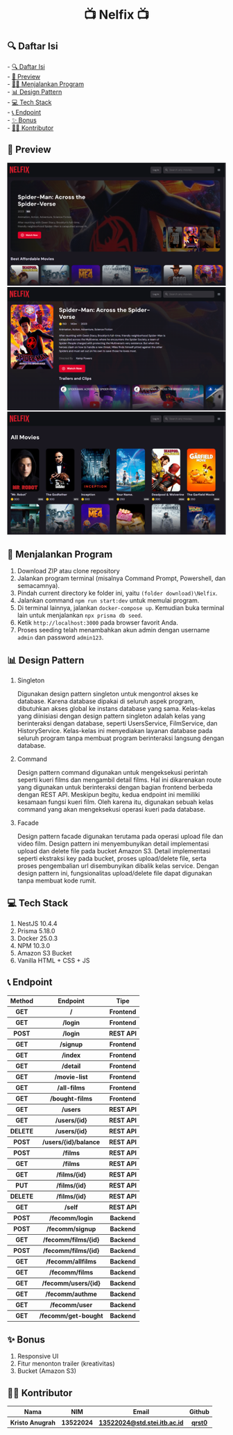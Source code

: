 <h1 align="center">📺 Nelfix 📺</h1>

<h2 id="table-of-contents">🔍 Daftar Isi</h2>
- <a href="#table-of-contents">🔍 Daftar Isi</a><br/>
- <a href="#preview">👀 Preview</a><br/>
- <a href="#how-to-run">🚶‍♂️ Menjalankan Program</a><br/>
- <a href="#design-pattern">📊 Design Pattern</a><br/>
- <a href="#tech-stack">💻 Tech Stack</a><br>
- <a href="#endpoint">📞 Endpoint</a><br/>
- <a href="#bonus">✨ Bonus</a><br/>
- <a href="#author">🙇‍♂️ Kontributor</a>

<h2 id="preview">👀 Preview</h2>

![home preview](./public/assets/images/home-preview.PNG)
![detail preview](./public/assets/images/detail-preview.PNG)
![all movie preview](./public/assets/images/all-movies-preview.PNG)

<h2 id="how-to-run">🚶 Menjalankan Program</h2>

1. Download ZIP atau clone repository
2. Jalankan program terminal (misalnya Command Prompt, Powershell, dan semacamnya).
3. Pindah current directory ke folder ini, yaitu `(folder download)\Nelfix`.
4. Jalankan command `npm run start:dev` untuk memulai program.
5. Di terminal lainnya, jalankan `docker-compose up`. Kemudian buka terminal lain untuk menjalankan `npx prisma db seed`.
6. Ketik `http://localhost:3000` pada browser favorit Anda.
7. Proses seeding telah menambahkan akun admin dengan username `admin` dan password `admin123`.

<h2 id="design-pattern">📊 Design Pattern</h2>

1. Singleton
   <p>
   Digunakan design pattern singleton untuk mengontrol akses ke database. Karena database dipakai di seluruh aspek program, dibutuhkan akses global ke instans database yang sama. Kelas-kelas yang diinisiasi dengan design pattern singleton adalah kelas yang berinteraksi dengan database, seperti UsersService, FilmService, dan HistoryService. Kelas-kelas ini menyediakan layanan database pada seluruh program tanpa membuat program berinteraksi langsung dengan database.
   </p>

2. Command
   <p>
   Design pattern command digunakan untuk mengeksekusi perintah seperti kueri films dan mengambil detail films. Hal ini dikarenakan route yang digunakan untuk berinteraksi dengan bagian frontend berbeda dengan REST API. Meskipun begitu, kedua endpoint ini memiliki kesamaan fungsi kueri film. Oleh karena itu, digunakan sebuah kelas command yang akan mengeksekusi operasi kueri pada database.
   </p>
   
3. Facade
   <p>
   Design pattern facade digunakan terutama pada operasi upload file dan video film. Design pattern ini menyembunyikan detail implementasi upload dan delete file pada bucket Amazon S3. Detail implementasi seperti ekstraksi key pada bucket, proses upload/delete file, serta proses pengembalian url disembunyikan dibalik kelas service. Dengan design pattern ini, fungsionalitas upload/delete file dapat digunakan tanpa membuat kode rumit. 
   </p>

<h2 id="tech-stack">💻 Tech Stack</h2>

1. NestJS   10.4.4
2. Prisma   5.18.0
3. Docker   25.0.3
4. NPM      10.3.0
5. Amazon S3 Bucket
6. Vanilla HTML + CSS + JS

<h2 id="endpoint">📞 Endpoint</h2>
<table>
  <tr>
    <th>Method</th>
    <th>Endpoint</th>
    <th>Tipe</th>
  </tr>
  <tr>
    <th>GET</th>
    <th>/</th>
    <th>
      Frontend
    </th>
  </tr>
  <tr>
    <th>GET</th>
    <th>/login</th>
    <th>
      Frontend
    </th>
  </tr>
  <tr>
    <th>POST</th>
    <th>/login</th>
    <th>
      REST API
    </th>
  </tr>
  <tr>
    <th>GET</th>
    <th>/signup</th>
    <th>
      Frontend
    </th>
  </tr>
  <tr>
    <th>GET</th>
    <th>/index</th>
    <th>
      Frontend
    </th>
  </tr>
  <tr>
    <th>GET</th>
    <th>/detail</th>
    <th>
      Frontend
    </th>
  </tr>
  <tr>
    <th>GET</th>
    <th>/movie-list</th>
    <th>
      Frontend
    </th>
  </tr>
  <tr>
    <th>GET</th>
    <th>/all-films</th>
    <th>
      Frontend
    </th>
  </tr>
  <tr>
    <th>GET</th>
    <th>/bought-films</th>
    <th>
      Frontend
    </th>
  </tr>
  <tr>
    <th>GET</th>
    <th>/users</th>
    <th>
      REST API
    </th>
  </tr>
  <tr>
    <th>GET</th>
    <th>/users/{id}</th>
    <th>
      REST API
    </th>
  </tr>
  <tr>
    <th>DELETE</th>
    <th>/users/{id}</th>
    <th>
      REST API
    </th>
  </tr>
  <tr>
    <th>POST</th>
    <th>/users/{id}/balance</th>
    <th>
      REST API
    </th>
  </tr>
  <tr>
    <th>POST</th>
    <th>/films</th>
    <th>
      REST API
    </th>
  </tr>
  <tr>
    <th>GET</th>
    <th>/films</th>
    <th>
      REST API
    </th>
  </tr>
  <tr>
    <th>GET</th>
    <th>/films/{id}</th>
    <th>
      REST API
    </th>
  </tr>
  <tr>
    <th>PUT</th>
    <th>/films/{id}</th>
    <th>
      REST API
    </th>
  </tr>
  <tr>
    <th>DELETE</th>
    <th>/films/{id}</th>
    <th>
      REST API
    </th>
  </tr>
  <tr>
    <th>GET</th>
    <th>/self</th>
    <th>
      REST API
    </th>
  </tr>
  <tr>
    <th>POST</th>
    <th>/fecomm/login</th>
    <th>
      Backend
    </th>
  </tr>
  <tr>
    <th>POST</th>
    <th>/fecomm/signup</th>
    <th>
      Backend
    </th>
  </tr>
  <tr>
    <th>GET</th>
    <th>/fecomm/films/{id}</th>
    <th>
      Backend
    </th>
  </tr>
  <tr>
    <th>POST</th>
    <th>/fecomm/films/{id}</th>
    <th>
      Backend
    </th>
  </tr>
  <tr>
    <th>GET</th>
    <th>/fecomm/allfilms</th>
    <th>
      Backend
    </th>
  </tr>
  <tr>
    <th>GET</th>
    <th>/fecomm/films</th>
    <th>
      Backend
    </th>
  </tr>
  <tr>
    <th>GET</th>
    <th>/fecomm/users/{id}</th>
    <th>
      Backend
    </th>
  </tr>
  <tr>
    <th>GET</th>
    <th>/fecomm/authme</th>
    <th>
      Backend
    </th>
  </tr>
  <tr>
    <th>GET</th>
    <th>/fecomm/user</th>
    <th>
      Backend
    </th>
  </tr>
  <tr>
    <th>GET</th>
    <th>/fecomm/get-bought</th>
    <th>
      Backend
    </th>
  </tr>
</table>

<h2 id="bonus">✨ Bonus</h2>

1. Responsive UI
2. Fitur menonton trailer (kreativitas)
3. Bucket (Amazon S3)

<h2 id="author">🙇‍♂️ Kontributor</h2>
<table>
  <tr>
    <th>Nama</th>
    <th>NIM</th>
    <th>Email</th>
    <th>Github</th>
  </tr>
  <tr>
    <th>Kristo Anugrah</th>
    <th>13522024</th>
    <th>
      <a href="mailto:13522024@std.stei.itb.ac.id">13522024@std.stei.itb.ac.id</a>
    </th>
    <th>
      <a href="https://github.com/qrst0">
        qrst0
      </a>
    </th>
  </tr>
</table>

